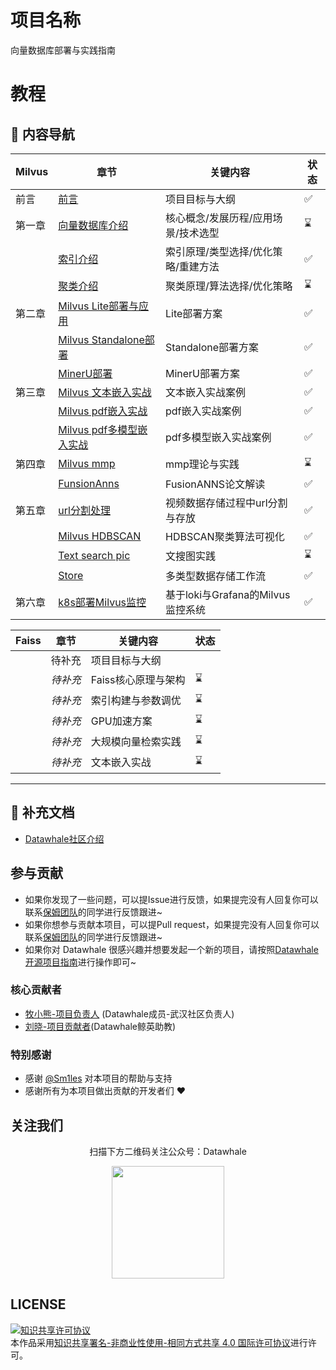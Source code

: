 # 项目名称

向量数据库部署与实践指南


# 教程
## 📖 内容导航

| **Milvus**     | 章节                                       | 关键内容                                     | 状态   |
|----------|-------------------------------------------|---------------------------------------------|--------|
| 前言 | [前言](./docs/Milvus/chapter0/前言.md)    | 项目目标与大纲                                |   ✅    |
|    第一章  | [向量数据库介绍](./docs/Milvus/chapter1/Milvus%20介绍.md) | 核心概念/发展历程/应用场景/技术选型            |   ⌛    |
|      | [ 索引介绍](./docs/Milvus/chapter1/milvus%20索引介绍.md) | 索引原理/类型选择/优化策略/重建方法           | ✅     |
|          | [ 聚类介绍](./docs/Milvus/chapter1/聚类算法介绍.md) | 聚类原理/算法选择/优化策略                  | ⌛     |
|    第二章    | [Milvus Lite部署与应用](./docs/Milvus/chapter2/Milvus%20Lite部署与应用.md) | Lite部署方案             | ✅     |
|          | [Milvus Standalone部署](./docs/Milvus/chapter2/Milvus%20Standalone部署.md) | Standalone部署方案                            | ✅     |
|          | [ MinerU部署](./docs/Milvus/chapter2/MinerU部署教程.md) | MinerU部署方案                            | ✅     |
|    第三章   | [ Milvus 文本嵌入实战](./docs/Milvus/chapter3/milvus%20文本嵌入实战.md) | 文本嵌入实战案例                            | ✅     |
|          | [Milvus pdf嵌入实战](./docs/Milvus/chapter3/milvus%20pdf%20嵌入实战.md) | pdf嵌入实战案例                            | ✅     |
|          | [Milvus pdf多模型嵌入实战](./docs/Milvus/chapter3/milvus%20pdf%20多模型嵌入实战.md) | pdf多模型嵌入实战案例                            | ✅     |
|      第四章| [ Milvus mmp](./docs/Milvus/chapter4/milvus%20存储优化.md) | mmp理论与实践                            | ⌛     |
|          | [ FunsionAnns](./docs/Milvus/chapter4/GPU加速检索-基于FusionANNS.md) | FusionANNS论文解读                 |    ✅    |
|      第五章   | [url分割处理](./docs/Milvus/project/url_process/README.md) | 视频数据存储过程中url分割与存放                 |   ✅     |
|          | [ Milvus HDBSCAN](./docs/Milvus/project/milvus_hdbscan/hdbscan_clustering_with_milvus.ipynb) | HDBSCAN聚类算法可视化                 |    ✅    |
|          | [ Text search pic](./docs/Milvus/project/text_search_pic/1_build_text_image_search_engine.ipynb) | 文搜图实践                 |     ⌛   |
|          | [Store](./docs/Milvus/project/Cre_milvus/introduction.md) | 多类型数据存储工作流                 |     ✅   |
|     第六章     | [k8s部署Milvus监控](./docs/Milvus/project/k8s+loki/README.md) | 基于loki与Grafana的Milvus监控系统                 |     ✅   |

| **Faiss**     | 章节                                       | 关键内容                                     | 状态   |
|----------|-------------------------------------------|---------------------------------------------|--------|
|  | 待补充    | 项目目标与大纲                                |        
|   | *待补充*                                  | Faiss核心原理与架构                          | ⌛     |
|          | *待补充*                                  | 索引构建与参数调优                            | ⌛     |
|          | *待补充*                                  | GPU加速方案                                 | ⌛     |
|          | *待补充*                                  | 大规模向量检索实践                            | ⌛     |
|          | *待补充*                                  | 文本嵌入实战                            | ⌛     |

---

## 📄 补充文档
- [Datawhale社区介绍](./docs/Datawhale%E7%A4%BE%E5%8C%BA%E4%BB%8B%E7%BB%8D.pdf)
## 参与贡献

- 如果你发现了一些问题，可以提Issue进行反馈，如果提完没有人回复你可以联系[保姆团队](https://github.com/datawhalechina/DOPMC/blob/main/OP.md)的同学进行反馈跟进~
- 如果你想参与贡献本项目，可以提Pull request，如果提完没有人回复你可以联系[保姆团队](https://github.com/datawhalechina/DOPMC/blob/main/OP.md)的同学进行反馈跟进~
- 如果你对 Datawhale 很感兴趣并想要发起一个新的项目，请按照[Datawhale开源项目指南](https://github.com/datawhalechina/DOPMC/blob/main/GUIDE.md)进行操作即可~

### 核心贡献者
- [牧小熊-项目负责人](https://github.com/muxiaoxiong) (Datawhale成员-武汉社区负责人)
- [刘晓-项目贡献者](https://github.com/Halukisan)(Datawhale鲸英助教)


### 特别感谢
- 感谢 [@Sm1les](https://github.com/Sm1les) 对本项目的帮助与支持
- 感谢所有为本项目做出贡献的开发者们 ❤️


## 关注我们

<div align=center>
<p>扫描下方二维码关注公众号：Datawhale</p>
<img src="https://raw.githubusercontent.com/datawhalechina/pumpkin-book/master/res/qrcode.jpeg" width = "180" height = "180">
</div>


## LICENSE

<a rel="license" href="http://creativecommons.org/licenses/by-nc-sa/4.0/"><img alt="知识共享许可协议" style="border-width:0" src="https://img.shields.io/badge/license-CC%20BY--NC--SA%204.0-lightgrey" /></a><br />本作品采用<a rel="license" href="http://creativecommons.org/licenses/by-nc-sa/4.0/">知识共享署名-非商业性使用-相同方式共享 4.0 国际许可协议</a>进行许可。
